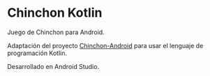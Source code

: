 # Chinchon Kotlin
Juego de Chinchon para Android.

Adaptación del proyecto [Chinchon-Android](https://github.com/LeonMarchetti/Chinchon-Android) para usar el lenguaje de programación Kotlin.

Desarrollado en Android Studio.